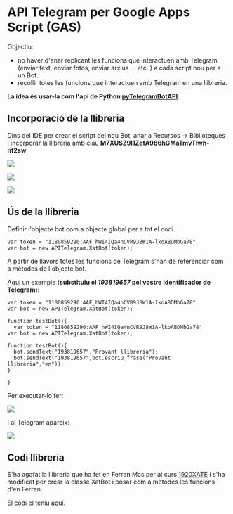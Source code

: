 # API Telegram per Google Apps Script (GAS)

Objectiu:
* no haver d'anar replicant les funcions que interactuen amb Telegram (enviar text, enviar fotos, enviar arxius ... etc. ) a cada script nou per a un Bot.
* recollir totes les funcions que interactuen amb Telegram en una llibreria.

**La idea és usar-la com l'api de Python [pyTelegramBotAPI](https://pypi.org/project/pyTelegramBotAPI/)**.

## Incorporació de la llibreria 

Dins del IDE per crear el script del nou Bot, anar a Recursos -> Biblioteques i incorporar la llibreria amb clau  **M7XUSZ9l1ZefA986hGMaTmvTIwh-nf2sw**.

![](https://i.imgur.com/ZifDLMg.png)

![](https://i.imgur.com/hMDsU0C.png)

![](https://i.imgur.com/a2AWyPg.png)

## Ús de la llibreria

Definir l'objecte bot com a objecte global per a tot el codi.
```javascript=
var token = "1180859290:AAF_hWI4IQa4nCVR9J8W1A-lkoABDMbGa78"
var bot = new APITelegram.XatBot(token);
```

A partir de llavors totes les funcions de Telegram s'han de referenciar com a mètodes de l'objecte bot.

Aquí un exemple (**substituiu el *193819657* pel vostre identificador de Telegram**):
```javascript=
var token = "1180859290:AAF_hWI4IQa4nCVR9J8W1A-lkoABDMbGa78"
var bot = new APITelegram.XatBot(token);

function testBot(){
  var token = "1180859290:AAF_hWI4IQa4nCVR9J8W1A-lkoABDMbGa78"
var bot = new APITelegram.XatBot(token);

function testBot(){
  bot.sendText("193819657","Provant llibreria");
  bot.sendText("193819657",bot.escriu_frase("Provant llibreria","en"));
}

}
```
Per executar-lo fer:

![](https://i.imgur.com/2MgAlc8.png)

I al Telegram apareix:

![](https://i.imgur.com/r0hMTpv.png)



## Codi llibreria

S'ha agafat la llibreria que ha fet en Ferran Mas per al curs [1920XATE](https://odissea.xtec.cat/course/view.php?id=65204) i s'ha modificat per crear la classe XatBot i posar com a mètodes les funcions d'en Ferran.

El codi el teniu [aquí](code/APITelegram.gs).

